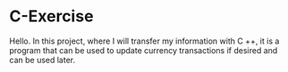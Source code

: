 # C-Exercise
Hello. In this project, where I will transfer my information with C ++, it is a program that can be used to update currency transactions if desired and can be used later.
